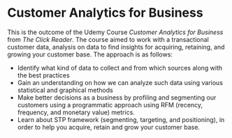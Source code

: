 # Customer Analytics for Business

This is the outcome of the Udemy Course *Customer Analytics for Business* from *The Click Reader*.
The course aimed to work with a transactional customer data, analysis on data to find insights for acquiring, retaining, and growing your customer base.
The approach is as follows:
- Identify what kind of data to collect and from which sources along with the best practices
- Gain an understanding on how we can analyze such data using various statistical and graphical methods
- Make better decisions as a business by profiling and segmenting our customers using a programmatic approach using RFM (recency, frequency, and monetary value) metrics.
- Learn about STP framework (segmenting, targeting, and positioning), in order to help you acquire, retain and grow your customer base.
